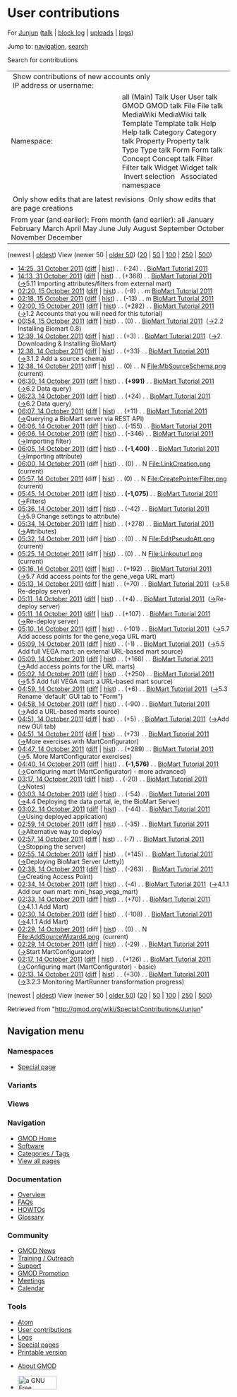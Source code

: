 <div id="mw-page-base" class="noprint">

</div>

<div id="mw-head-base" class="noprint">

</div>

<div id="content" class="mw-body" role="main">

<span id="top"></span>

<div id="mw-js-message" style="display:none;">

</div>



# <span dir="auto">User contributions</span>

<div id="bodyContent">

<div id="contentSub">

For [Junjun](/wiki/User:Junjun "User:Junjun") (<a
href="/mediawiki/index.php?title=User_talk:Junjun&amp;action=edit&amp;redlink=1"
class="new" title="User talk:Junjun (page does not exist)">talk</a> \|
[block
log](/mediawiki/index.php?title=Special:Log/block&page=User%3AJunjun "Special:Log/block")
\| [uploads](/wiki/Special:ListFiles/Junjun "Special:ListFiles/Junjun")
\| [logs](/wiki/Special:Log/Junjun "Special:Log/Junjun"))

</div>

<div id="jump-to-nav" class="mw-jump">

Jump to: [navigation](#mw-navigation), [search](#p-search)

</div>

<div id="mw-content-text">

Search for contributions

<table class="mw-contributions-table">
<colgroup>
<col style="width: 50%" />
<col style="width: 50%" />
</colgroup>
<tbody>
<tr class="odd">
<td colspan="2"> Show contributions of new accounts only<br />
 IP address or username:</td>
</tr>
<tr class="even">
<td class="mw-label">Namespace:</td>
<td>all (Main) Talk User User talk GMOD GMOD talk File File talk
MediaWiki MediaWiki talk Template Template talk Help Help talk Category
Category talk Property Property talk Type Type talk Form Form talk
Concept Concept talk Filter Filter talk Widget Widget talk  
 Invert selection 
 Associated namespace </td>
</tr>
<tr class="odd">
<td colspan="2"></td>
</tr>
<tr class="even">
<td colspan="2"> Only show edits that are latest revisions
 Only show edits that are page creations</td>
</tr>
<tr class="odd">
<td colspan="2">From year (and earlier): From month (and earlier): all
January February March April May June July August September October
November December</td>
</tr>
</tbody>
</table>

(newest \| <a
href="/mediawiki/index.php?title=Special:Contributions/Junjun&amp;dir=prev&amp;target=Junjun"
class="mw-lastlink" rel="last"
title="Special:Contributions/Junjun">oldest</a>) View (newer 50 \| <a
href="/mediawiki/index.php?title=Special:Contributions/Junjun&amp;offset=20111014021333&amp;target=Junjun"
class="mw-nextlink" rel="next"
title="Special:Contributions/Junjun">older 50</a>) (<a
href="/mediawiki/index.php?title=Special:Contributions/Junjun&amp;offset=&amp;limit=20&amp;target=Junjun"
class="mw-numlink" title="Special:Contributions/Junjun">20</a> \| <a
href="/mediawiki/index.php?title=Special:Contributions/Junjun&amp;offset=&amp;limit=50&amp;target=Junjun"
class="mw-numlink" title="Special:Contributions/Junjun">50</a> \| <a
href="/mediawiki/index.php?title=Special:Contributions/Junjun&amp;offset=&amp;limit=100&amp;target=Junjun"
class="mw-numlink" title="Special:Contributions/Junjun">100</a> \| <a
href="/mediawiki/index.php?title=Special:Contributions/Junjun&amp;offset=&amp;limit=250&amp;target=Junjun"
class="mw-numlink" title="Special:Contributions/Junjun">250</a> \| <a
href="/mediawiki/index.php?title=Special:Contributions/Junjun&amp;offset=&amp;limit=500&amp;target=Junjun"
class="mw-numlink" title="Special:Contributions/Junjun">500</a>)

- <a
  href="/mediawiki/index.php?title=BioMart_Tutorial_2011&amp;oldid=19359"
  class="mw-changeslist-date" title="BioMart Tutorial 2011">14:25, 31
  October 2011</a>
  ([diff](/mediawiki/index.php?title=BioMart_Tutorial_2011&diff=prev&oldid=19359 "BioMart Tutorial 2011")
  \|
  [hist](/mediawiki/index.php?title=BioMart_Tutorial_2011&action=history "BioMart Tutorial 2011"))
  <span class="mw-changeslist-separator">. .</span>
  <span class="mw-plusminus-neg" dir="ltr"
  title="18,840 bytes after change">(-24)</span>‎
  <span class="mw-changeslist-separator">. .</span> <a
  href="/mediawiki/index.php?title=BioMart_Tutorial_2011&amp;redirect=no"
  class="mw-redirect mw-contributions-title"
  title="BioMart Tutorial 2011">BioMart Tutorial 2011</a> ‎
- <a
  href="/mediawiki/index.php?title=BioMart_Tutorial_2011&amp;oldid=19358"
  class="mw-changeslist-date" title="BioMart Tutorial 2011">14:13, 31
  October 2011</a>
  ([diff](/mediawiki/index.php?title=BioMart_Tutorial_2011&diff=prev&oldid=19358 "BioMart Tutorial 2011")
  \|
  [hist](/mediawiki/index.php?title=BioMart_Tutorial_2011&action=history "BioMart Tutorial 2011"))
  <span class="mw-changeslist-separator">. .</span>
  <span class="mw-plusminus-pos" dir="ltr"
  title="18,864 bytes after change">(+368)</span>‎
  <span class="mw-changeslist-separator">. .</span> <a
  href="/mediawiki/index.php?title=BioMart_Tutorial_2011&amp;redirect=no"
  class="mw-redirect mw-contributions-title"
  title="BioMart Tutorial 2011">BioMart Tutorial 2011</a> ‎
  <span class="comment">([→](/wiki/BioMart_Tutorial_2011#5.11_Importing_attributes.2Ffilters_from_external_mart "BioMart Tutorial 2011")‎<span dir="auto"><span class="autocomment">5.11
  Importing attributes/filters from external mart</span></span>)</span>
- <a
  href="/mediawiki/index.php?title=BioMart_Tutorial_2011&amp;oldid=19306"
  class="mw-changeslist-date" title="BioMart Tutorial 2011">02:20, 15
  October 2011</a>
  ([diff](/mediawiki/index.php?title=BioMart_Tutorial_2011&diff=prev&oldid=19306 "BioMart Tutorial 2011")
  \|
  [hist](/mediawiki/index.php?title=BioMart_Tutorial_2011&action=history "BioMart Tutorial 2011"))
  <span class="mw-changeslist-separator">. .</span>
  <span class="mw-plusminus-neg" dir="ltr"
  title="18,496 bytes after change">(-8)</span>‎
  <span class="mw-changeslist-separator">. .</span> m <a
  href="/mediawiki/index.php?title=BioMart_Tutorial_2011&amp;redirect=no"
  class="mw-redirect mw-contributions-title"
  title="BioMart Tutorial 2011">BioMart Tutorial 2011</a> ‎
- <a
  href="/mediawiki/index.php?title=BioMart_Tutorial_2011&amp;oldid=19305"
  class="mw-changeslist-date" title="BioMart Tutorial 2011">02:18, 15
  October 2011</a>
  ([diff](/mediawiki/index.php?title=BioMart_Tutorial_2011&diff=prev&oldid=19305 "BioMart Tutorial 2011")
  \|
  [hist](/mediawiki/index.php?title=BioMart_Tutorial_2011&action=history "BioMart Tutorial 2011"))
  <span class="mw-changeslist-separator">. .</span>
  <span class="mw-plusminus-neg" dir="ltr"
  title="18,504 bytes after change">(-13)</span>‎
  <span class="mw-changeslist-separator">. .</span> m <a
  href="/mediawiki/index.php?title=BioMart_Tutorial_2011&amp;redirect=no"
  class="mw-redirect mw-contributions-title"
  title="BioMart Tutorial 2011">BioMart Tutorial 2011</a> ‎
- <a
  href="/mediawiki/index.php?title=BioMart_Tutorial_2011&amp;oldid=19304"
  class="mw-changeslist-date" title="BioMart Tutorial 2011">02:00, 15
  October 2011</a>
  ([diff](/mediawiki/index.php?title=BioMart_Tutorial_2011&diff=prev&oldid=19304 "BioMart Tutorial 2011")
  \|
  [hist](/mediawiki/index.php?title=BioMart_Tutorial_2011&action=history "BioMart Tutorial 2011"))
  <span class="mw-changeslist-separator">. .</span>
  <span class="mw-plusminus-pos" dir="ltr"
  title="18,517 bytes after change">(+282)</span>‎
  <span class="mw-changeslist-separator">. .</span> <a
  href="/mediawiki/index.php?title=BioMart_Tutorial_2011&amp;redirect=no"
  class="mw-redirect mw-contributions-title"
  title="BioMart Tutorial 2011">BioMart Tutorial 2011</a> ‎
  <span class="comment">([→](/wiki/BioMart_Tutorial_2011#1.2_Accounts_that_you_will_need_for_this_tutorial "BioMart Tutorial 2011")‎<span dir="auto"><span class="autocomment">1.2
  Accounts that you will need for this tutorial</span></span>)</span>
- <a
  href="/mediawiki/index.php?title=BioMart_Tutorial_2011&amp;oldid=19303"
  class="mw-changeslist-date" title="BioMart Tutorial 2011">00:54, 15
  October 2011</a>
  ([diff](/mediawiki/index.php?title=BioMart_Tutorial_2011&diff=prev&oldid=19303 "BioMart Tutorial 2011")
  \|
  [hist](/mediawiki/index.php?title=BioMart_Tutorial_2011&action=history "BioMart Tutorial 2011"))
  <span class="mw-changeslist-separator">. .</span>
  <span class="mw-plusminus-null" dir="ltr"
  title="18,235 bytes after change">(0)</span>‎
  <span class="mw-changeslist-separator">. .</span> <a
  href="/mediawiki/index.php?title=BioMart_Tutorial_2011&amp;redirect=no"
  class="mw-redirect mw-contributions-title"
  title="BioMart Tutorial 2011">BioMart Tutorial 2011</a> ‎
  <span class="comment">([→](/wiki/BioMart_Tutorial_2011#2.2_Installing_Biomart_0.8 "BioMart Tutorial 2011")‎<span dir="auto"><span class="autocomment">2.2
  Installing Biomart 0.8</span></span>)</span>
- <a
  href="/mediawiki/index.php?title=BioMart_Tutorial_2011&amp;oldid=19302"
  class="mw-changeslist-date" title="BioMart Tutorial 2011">12:39, 14
  October 2011</a>
  ([diff](/mediawiki/index.php?title=BioMart_Tutorial_2011&diff=prev&oldid=19302 "BioMart Tutorial 2011")
  \|
  [hist](/mediawiki/index.php?title=BioMart_Tutorial_2011&action=history "BioMart Tutorial 2011"))
  <span class="mw-changeslist-separator">. .</span>
  <span class="mw-plusminus-pos" dir="ltr"
  title="18,235 bytes after change">(+3)</span>‎
  <span class="mw-changeslist-separator">. .</span> <a
  href="/mediawiki/index.php?title=BioMart_Tutorial_2011&amp;redirect=no"
  class="mw-redirect mw-contributions-title"
  title="BioMart Tutorial 2011">BioMart Tutorial 2011</a> ‎
  <span class="comment">([→](/wiki/BioMart_Tutorial_2011#2._Downloading_.26_Installing_BioMart "BioMart Tutorial 2011")‎<span dir="auto"><span class="autocomment">2.
  Downloading & Installing BioMart</span></span>)</span>
- <a
  href="/mediawiki/index.php?title=BioMart_Tutorial_2011&amp;oldid=19301"
  class="mw-changeslist-date" title="BioMart Tutorial 2011">12:38, 14
  October 2011</a>
  ([diff](/mediawiki/index.php?title=BioMart_Tutorial_2011&diff=prev&oldid=19301 "BioMart Tutorial 2011")
  \|
  [hist](/mediawiki/index.php?title=BioMart_Tutorial_2011&action=history "BioMart Tutorial 2011"))
  <span class="mw-changeslist-separator">. .</span>
  <span class="mw-plusminus-pos" dir="ltr"
  title="18,232 bytes after change">(+33)</span>‎
  <span class="mw-changeslist-separator">. .</span> <a
  href="/mediawiki/index.php?title=BioMart_Tutorial_2011&amp;redirect=no"
  class="mw-redirect mw-contributions-title"
  title="BioMart Tutorial 2011">BioMart Tutorial 2011</a> ‎
  <span class="comment">([→](/wiki/BioMart_Tutorial_2011#3.1.2_Add_a_source_schema "BioMart Tutorial 2011")‎<span dir="auto"><span class="autocomment">3.1.2
  Add a source schema</span></span>)</span>
- <a
  href="/mediawiki/index.php?title=File:MbSourceSchema.png&amp;oldid=19300"
  class="mw-changeslist-date" title="File:MbSourceSchema.png">12:38, 14
  October 2011</a> (diff \|
  [hist](/mediawiki/index.php?title=File:MbSourceSchema.png&action=history "File:MbSourceSchema.png"))
  <span class="mw-changeslist-separator">. .</span>
  <span class="mw-plusminus-null" dir="ltr"
  title="0 bytes after change">(0)</span>‎
  <span class="mw-changeslist-separator">. .</span> N
  <a href="/wiki/File:MbSourceSchema.png" class="mw-contributions-title"
  title="File:MbSourceSchema.png">File:MbSourceSchema.png</a> ‎
  <span class="mw-uctop">(current)</span>
- <a
  href="/mediawiki/index.php?title=BioMart_Tutorial_2011&amp;oldid=19295"
  class="mw-changeslist-date" title="BioMart Tutorial 2011">06:30, 14
  October 2011</a>
  ([diff](/mediawiki/index.php?title=BioMart_Tutorial_2011&diff=prev&oldid=19295 "BioMart Tutorial 2011")
  \|
  [hist](/mediawiki/index.php?title=BioMart_Tutorial_2011&action=history "BioMart Tutorial 2011"))
  <span class="mw-changeslist-separator">. .</span> **(+991)**‎
  <span class="mw-changeslist-separator">. .</span> <a
  href="/mediawiki/index.php?title=BioMart_Tutorial_2011&amp;redirect=no"
  class="mw-redirect mw-contributions-title"
  title="BioMart Tutorial 2011">BioMart Tutorial 2011</a> ‎
  <span class="comment">([→](/wiki/BioMart_Tutorial_2011#6.2_Data_query "BioMart Tutorial 2011")‎<span dir="auto"><span class="autocomment">6.2
  Data query</span></span>)</span>
- <a
  href="/mediawiki/index.php?title=BioMart_Tutorial_2011&amp;oldid=19294"
  class="mw-changeslist-date" title="BioMart Tutorial 2011">06:23, 14
  October 2011</a>
  ([diff](/mediawiki/index.php?title=BioMart_Tutorial_2011&diff=prev&oldid=19294 "BioMart Tutorial 2011")
  \|
  [hist](/mediawiki/index.php?title=BioMart_Tutorial_2011&action=history "BioMart Tutorial 2011"))
  <span class="mw-changeslist-separator">. .</span>
  <span class="mw-plusminus-pos" dir="ltr"
  title="17,208 bytes after change">(+24)</span>‎
  <span class="mw-changeslist-separator">. .</span> <a
  href="/mediawiki/index.php?title=BioMart_Tutorial_2011&amp;redirect=no"
  class="mw-redirect mw-contributions-title"
  title="BioMart Tutorial 2011">BioMart Tutorial 2011</a> ‎
  <span class="comment">([→](/wiki/BioMart_Tutorial_2011#6.2_Data_query "BioMart Tutorial 2011")‎<span dir="auto"><span class="autocomment">6.2
  Data query</span></span>)</span>
- <a
  href="/mediawiki/index.php?title=BioMart_Tutorial_2011&amp;oldid=19293"
  class="mw-changeslist-date" title="BioMart Tutorial 2011">06:07, 14
  October 2011</a>
  ([diff](/mediawiki/index.php?title=BioMart_Tutorial_2011&diff=prev&oldid=19293 "BioMart Tutorial 2011")
  \|
  [hist](/mediawiki/index.php?title=BioMart_Tutorial_2011&action=history "BioMart Tutorial 2011"))
  <span class="mw-changeslist-separator">. .</span>
  <span class="mw-plusminus-pos" dir="ltr"
  title="17,184 bytes after change">(+11)</span>‎
  <span class="mw-changeslist-separator">. .</span> <a
  href="/mediawiki/index.php?title=BioMart_Tutorial_2011&amp;redirect=no"
  class="mw-redirect mw-contributions-title"
  title="BioMart Tutorial 2011">BioMart Tutorial 2011</a> ‎
  <span class="comment">([→](/wiki/BioMart_Tutorial_2011#Querying_a_BioMart_server_via_REST_API "BioMart Tutorial 2011")‎<span dir="auto"><span class="autocomment">Querying
  a BioMart server via REST API</span></span>)</span>
- <a
  href="/mediawiki/index.php?title=BioMart_Tutorial_2011&amp;oldid=19292"
  class="mw-changeslist-date" title="BioMart Tutorial 2011">06:06, 14
  October 2011</a>
  ([diff](/mediawiki/index.php?title=BioMart_Tutorial_2011&diff=prev&oldid=19292 "BioMart Tutorial 2011")
  \|
  [hist](/mediawiki/index.php?title=BioMart_Tutorial_2011&action=history "BioMart Tutorial 2011"))
  <span class="mw-changeslist-separator">. .</span>
  <span class="mw-plusminus-neg" dir="ltr"
  title="17,173 bytes after change">(-155)</span>‎
  <span class="mw-changeslist-separator">. .</span> <a
  href="/mediawiki/index.php?title=BioMart_Tutorial_2011&amp;redirect=no"
  class="mw-redirect mw-contributions-title"
  title="BioMart Tutorial 2011">BioMart Tutorial 2011</a> ‎
- <a
  href="/mediawiki/index.php?title=BioMart_Tutorial_2011&amp;oldid=19291"
  class="mw-changeslist-date" title="BioMart Tutorial 2011">06:06, 14
  October 2011</a>
  ([diff](/mediawiki/index.php?title=BioMart_Tutorial_2011&diff=prev&oldid=19291 "BioMart Tutorial 2011")
  \|
  [hist](/mediawiki/index.php?title=BioMart_Tutorial_2011&action=history "BioMart Tutorial 2011"))
  <span class="mw-changeslist-separator">. .</span>
  <span class="mw-plusminus-neg" dir="ltr"
  title="17,328 bytes after change">(-346)</span>‎
  <span class="mw-changeslist-separator">. .</span> <a
  href="/mediawiki/index.php?title=BioMart_Tutorial_2011&amp;redirect=no"
  class="mw-redirect mw-contributions-title"
  title="BioMart Tutorial 2011">BioMart Tutorial 2011</a> ‎
  <span class="comment">([→](/wiki/BioMart_Tutorial_2011#Importing_filter "BioMart Tutorial 2011")‎<span dir="auto"><span class="autocomment">Importing
  filter</span></span>)</span>
- <a
  href="/mediawiki/index.php?title=BioMart_Tutorial_2011&amp;oldid=19290"
  class="mw-changeslist-date" title="BioMart Tutorial 2011">06:05, 14
  October 2011</a>
  ([diff](/mediawiki/index.php?title=BioMart_Tutorial_2011&diff=prev&oldid=19290 "BioMart Tutorial 2011")
  \|
  [hist](/mediawiki/index.php?title=BioMart_Tutorial_2011&action=history "BioMart Tutorial 2011"))
  <span class="mw-changeslist-separator">. .</span> **(-1,400)**‎
  <span class="mw-changeslist-separator">. .</span> <a
  href="/mediawiki/index.php?title=BioMart_Tutorial_2011&amp;redirect=no"
  class="mw-redirect mw-contributions-title"
  title="BioMart Tutorial 2011">BioMart Tutorial 2011</a> ‎
  <span class="comment">([→](/wiki/BioMart_Tutorial_2011#Importing_attribute "BioMart Tutorial 2011")‎<span dir="auto"><span class="autocomment">Importing
  attribute</span></span>)</span>
- <a
  href="/mediawiki/index.php?title=File:LinkCreation.png&amp;oldid=19289"
  class="mw-changeslist-date" title="File:LinkCreation.png">06:00, 14
  October 2011</a> (diff \|
  [hist](/mediawiki/index.php?title=File:LinkCreation.png&action=history "File:LinkCreation.png"))
  <span class="mw-changeslist-separator">. .</span>
  <span class="mw-plusminus-null" dir="ltr"
  title="0 bytes after change">(0)</span>‎
  <span class="mw-changeslist-separator">. .</span> N
  <a href="/wiki/File:LinkCreation.png" class="mw-contributions-title"
  title="File:LinkCreation.png">File:LinkCreation.png</a> ‎
  <span class="mw-uctop">(current)</span>
- <a
  href="/mediawiki/index.php?title=File:CreatePointerFilter.png&amp;oldid=19288"
  class="mw-changeslist-date" title="File:CreatePointerFilter.png">05:57,
  14 October 2011</a> (diff \|
  [hist](/mediawiki/index.php?title=File:CreatePointerFilter.png&action=history "File:CreatePointerFilter.png"))
  <span class="mw-changeslist-separator">. .</span>
  <span class="mw-plusminus-null" dir="ltr"
  title="0 bytes after change">(0)</span>‎
  <span class="mw-changeslist-separator">. .</span> N
  <a href="/wiki/File:CreatePointerFilter.png"
  class="mw-contributions-title"
  title="File:CreatePointerFilter.png">File:CreatePointerFilter.png</a> ‎
  <span class="mw-uctop">(current)</span>
- <a
  href="/mediawiki/index.php?title=BioMart_Tutorial_2011&amp;oldid=19287"
  class="mw-changeslist-date" title="BioMart Tutorial 2011">05:45, 14
  October 2011</a>
  ([diff](/mediawiki/index.php?title=BioMart_Tutorial_2011&diff=prev&oldid=19287 "BioMart Tutorial 2011")
  \|
  [hist](/mediawiki/index.php?title=BioMart_Tutorial_2011&action=history "BioMart Tutorial 2011"))
  <span class="mw-changeslist-separator">. .</span> **(-1,075)**‎
  <span class="mw-changeslist-separator">. .</span> <a
  href="/mediawiki/index.php?title=BioMart_Tutorial_2011&amp;redirect=no"
  class="mw-redirect mw-contributions-title"
  title="BioMart Tutorial 2011">BioMart Tutorial 2011</a> ‎
  <span class="comment">([→](/wiki/BioMart_Tutorial_2011#Filters "BioMart Tutorial 2011")‎<span dir="auto"><span class="autocomment">Filters</span></span>)</span>
- <a
  href="/mediawiki/index.php?title=BioMart_Tutorial_2011&amp;oldid=19286"
  class="mw-changeslist-date" title="BioMart Tutorial 2011">05:36, 14
  October 2011</a>
  ([diff](/mediawiki/index.php?title=BioMart_Tutorial_2011&diff=prev&oldid=19286 "BioMart Tutorial 2011")
  \|
  [hist](/mediawiki/index.php?title=BioMart_Tutorial_2011&action=history "BioMart Tutorial 2011"))
  <span class="mw-changeslist-separator">. .</span>
  <span class="mw-plusminus-neg" dir="ltr"
  title="20,149 bytes after change">(-42)</span>‎
  <span class="mw-changeslist-separator">. .</span> <a
  href="/mediawiki/index.php?title=BioMart_Tutorial_2011&amp;redirect=no"
  class="mw-redirect mw-contributions-title"
  title="BioMart Tutorial 2011">BioMart Tutorial 2011</a> ‎
  <span class="comment">([→](/wiki/BioMart_Tutorial_2011#5.9_Change_settings_to_attribute "BioMart Tutorial 2011")‎<span dir="auto"><span class="autocomment">5.9
  Change settings to attribute</span></span>)</span>
- <a
  href="/mediawiki/index.php?title=BioMart_Tutorial_2011&amp;oldid=19285"
  class="mw-changeslist-date" title="BioMart Tutorial 2011">05:34, 14
  October 2011</a>
  ([diff](/mediawiki/index.php?title=BioMart_Tutorial_2011&diff=prev&oldid=19285 "BioMart Tutorial 2011")
  \|
  [hist](/mediawiki/index.php?title=BioMart_Tutorial_2011&action=history "BioMart Tutorial 2011"))
  <span class="mw-changeslist-separator">. .</span>
  <span class="mw-plusminus-pos" dir="ltr"
  title="20,191 bytes after change">(+278)</span>‎
  <span class="mw-changeslist-separator">. .</span> <a
  href="/mediawiki/index.php?title=BioMart_Tutorial_2011&amp;redirect=no"
  class="mw-redirect mw-contributions-title"
  title="BioMart Tutorial 2011">BioMart Tutorial 2011</a> ‎
  <span class="comment">([→](/wiki/BioMart_Tutorial_2011#Attributes "BioMart Tutorial 2011")‎<span dir="auto"><span class="autocomment">Attributes</span></span>)</span>
- <a
  href="/mediawiki/index.php?title=File:EditPseudoAtt.png&amp;oldid=19284"
  class="mw-changeslist-date" title="File:EditPseudoAtt.png">05:32, 14
  October 2011</a> (diff \|
  [hist](/mediawiki/index.php?title=File:EditPseudoAtt.png&action=history "File:EditPseudoAtt.png"))
  <span class="mw-changeslist-separator">. .</span>
  <span class="mw-plusminus-null" dir="ltr"
  title="0 bytes after change">(0)</span>‎
  <span class="mw-changeslist-separator">. .</span> N
  <a href="/wiki/File:EditPseudoAtt.png" class="mw-contributions-title"
  title="File:EditPseudoAtt.png">File:EditPseudoAtt.png</a> ‎
  <span class="mw-uctop">(current)</span>
- <a href="/mediawiki/index.php?title=File:Linkouturl.png&amp;oldid=19283"
  class="mw-changeslist-date" title="File:Linkouturl.png">05:25, 14
  October 2011</a> (diff \|
  [hist](/mediawiki/index.php?title=File:Linkouturl.png&action=history "File:Linkouturl.png"))
  <span class="mw-changeslist-separator">. .</span>
  <span class="mw-plusminus-null" dir="ltr"
  title="0 bytes after change">(0)</span>‎
  <span class="mw-changeslist-separator">. .</span> N
  <a href="/wiki/File:Linkouturl.png" class="mw-contributions-title"
  title="File:Linkouturl.png">File:Linkouturl.png</a> ‎
  <span class="mw-uctop">(current)</span>
- <a
  href="/mediawiki/index.php?title=BioMart_Tutorial_2011&amp;oldid=19282"
  class="mw-changeslist-date" title="BioMart Tutorial 2011">05:16, 14
  October 2011</a>
  ([diff](/mediawiki/index.php?title=BioMart_Tutorial_2011&diff=prev&oldid=19282 "BioMart Tutorial 2011")
  \|
  [hist](/mediawiki/index.php?title=BioMart_Tutorial_2011&action=history "BioMart Tutorial 2011"))
  <span class="mw-changeslist-separator">. .</span>
  <span class="mw-plusminus-pos" dir="ltr"
  title="19,913 bytes after change">(+192)</span>‎
  <span class="mw-changeslist-separator">. .</span> <a
  href="/mediawiki/index.php?title=BioMart_Tutorial_2011&amp;redirect=no"
  class="mw-redirect mw-contributions-title"
  title="BioMart Tutorial 2011">BioMart Tutorial 2011</a> ‎
  <span class="comment">([→](/wiki/BioMart_Tutorial_2011#5.7_Add_access_points_for_the_gene_vega_URL_mart "BioMart Tutorial 2011")‎<span dir="auto"><span class="autocomment">5.7
  Add access points for the gene_vega URL mart</span></span>)</span>
- <a
  href="/mediawiki/index.php?title=BioMart_Tutorial_2011&amp;oldid=19281"
  class="mw-changeslist-date" title="BioMart Tutorial 2011">05:13, 14
  October 2011</a>
  ([diff](/mediawiki/index.php?title=BioMart_Tutorial_2011&diff=prev&oldid=19281 "BioMart Tutorial 2011")
  \|
  [hist](/mediawiki/index.php?title=BioMart_Tutorial_2011&action=history "BioMart Tutorial 2011"))
  <span class="mw-changeslist-separator">. .</span>
  <span class="mw-plusminus-pos" dir="ltr"
  title="19,721 bytes after change">(+70)</span>‎
  <span class="mw-changeslist-separator">. .</span> <a
  href="/mediawiki/index.php?title=BioMart_Tutorial_2011&amp;redirect=no"
  class="mw-redirect mw-contributions-title"
  title="BioMart Tutorial 2011">BioMart Tutorial 2011</a> ‎
  <span class="comment">([→](/wiki/BioMart_Tutorial_2011#5.8_Re-deploy_server "BioMart Tutorial 2011")‎<span dir="auto"><span class="autocomment">5.8
  Re-deploy server</span></span>)</span>
- <a
  href="/mediawiki/index.php?title=BioMart_Tutorial_2011&amp;oldid=19280"
  class="mw-changeslist-date" title="BioMart Tutorial 2011">05:11, 14
  October 2011</a>
  ([diff](/mediawiki/index.php?title=BioMart_Tutorial_2011&diff=prev&oldid=19280 "BioMart Tutorial 2011")
  \|
  [hist](/mediawiki/index.php?title=BioMart_Tutorial_2011&action=history "BioMart Tutorial 2011"))
  <span class="mw-changeslist-separator">. .</span>
  <span class="mw-plusminus-pos" dir="ltr"
  title="19,651 bytes after change">(+4)</span>‎
  <span class="mw-changeslist-separator">. .</span> <a
  href="/mediawiki/index.php?title=BioMart_Tutorial_2011&amp;redirect=no"
  class="mw-redirect mw-contributions-title"
  title="BioMart Tutorial 2011">BioMart Tutorial 2011</a> ‎
  <span class="comment">([→](/wiki/BioMart_Tutorial_2011#Re-deploy_server "BioMart Tutorial 2011")‎<span dir="auto"><span class="autocomment">Re-deploy
  server</span></span>)</span>
- <a
  href="/mediawiki/index.php?title=BioMart_Tutorial_2011&amp;oldid=19279"
  class="mw-changeslist-date" title="BioMart Tutorial 2011">05:11, 14
  October 2011</a>
  ([diff](/mediawiki/index.php?title=BioMart_Tutorial_2011&diff=prev&oldid=19279 "BioMart Tutorial 2011")
  \|
  [hist](/mediawiki/index.php?title=BioMart_Tutorial_2011&action=history "BioMart Tutorial 2011"))
  <span class="mw-changeslist-separator">. .</span>
  <span class="mw-plusminus-pos" dir="ltr"
  title="19,647 bytes after change">(+107)</span>‎
  <span class="mw-changeslist-separator">. .</span> <a
  href="/mediawiki/index.php?title=BioMart_Tutorial_2011&amp;redirect=no"
  class="mw-redirect mw-contributions-title"
  title="BioMart Tutorial 2011">BioMart Tutorial 2011</a> ‎
  <span class="comment">([→](/wiki/BioMart_Tutorial_2011#Re-deploy_server "BioMart Tutorial 2011")‎<span dir="auto"><span class="autocomment">Re-deploy
  server</span></span>)</span>
- <a
  href="/mediawiki/index.php?title=BioMart_Tutorial_2011&amp;oldid=19278"
  class="mw-changeslist-date" title="BioMart Tutorial 2011">05:10, 14
  October 2011</a>
  ([diff](/mediawiki/index.php?title=BioMart_Tutorial_2011&diff=prev&oldid=19278 "BioMart Tutorial 2011")
  \|
  [hist](/mediawiki/index.php?title=BioMart_Tutorial_2011&action=history "BioMart Tutorial 2011"))
  <span class="mw-changeslist-separator">. .</span>
  <span class="mw-plusminus-neg" dir="ltr"
  title="19,540 bytes after change">(-101)</span>‎
  <span class="mw-changeslist-separator">. .</span> <a
  href="/mediawiki/index.php?title=BioMart_Tutorial_2011&amp;redirect=no"
  class="mw-redirect mw-contributions-title"
  title="BioMart Tutorial 2011">BioMart Tutorial 2011</a> ‎
  <span class="comment">([→](/wiki/BioMart_Tutorial_2011#5.7_Add_access_points_for_the_gene_vega_URL_mart "BioMart Tutorial 2011")‎<span dir="auto"><span class="autocomment">5.7
  Add access points for the gene_vega URL mart</span></span>)</span>
- <a
  href="/mediawiki/index.php?title=BioMart_Tutorial_2011&amp;oldid=19277"
  class="mw-changeslist-date" title="BioMart Tutorial 2011">05:09, 14
  October 2011</a>
  ([diff](/mediawiki/index.php?title=BioMart_Tutorial_2011&diff=prev&oldid=19277 "BioMart Tutorial 2011")
  \|
  [hist](/mediawiki/index.php?title=BioMart_Tutorial_2011&action=history "BioMart Tutorial 2011"))
  <span class="mw-changeslist-separator">. .</span>
  <span class="mw-plusminus-neg" dir="ltr"
  title="19,641 bytes after change">(-1)</span>‎
  <span class="mw-changeslist-separator">. .</span> <a
  href="/mediawiki/index.php?title=BioMart_Tutorial_2011&amp;redirect=no"
  class="mw-redirect mw-contributions-title"
  title="BioMart Tutorial 2011">BioMart Tutorial 2011</a> ‎
  <span class="comment">([→](/wiki/BioMart_Tutorial_2011#5.5_Add_full_VEGA_mart:_an_external_URL-based_mart_source "BioMart Tutorial 2011")‎<span dir="auto"><span class="autocomment">5.5
  Add full VEGA mart: an external URL-based mart
  source</span></span>)</span>
- <a
  href="/mediawiki/index.php?title=BioMart_Tutorial_2011&amp;oldid=19276"
  class="mw-changeslist-date" title="BioMart Tutorial 2011">05:09, 14
  October 2011</a>
  ([diff](/mediawiki/index.php?title=BioMart_Tutorial_2011&diff=prev&oldid=19276 "BioMart Tutorial 2011")
  \|
  [hist](/mediawiki/index.php?title=BioMart_Tutorial_2011&action=history "BioMart Tutorial 2011"))
  <span class="mw-changeslist-separator">. .</span>
  <span class="mw-plusminus-pos" dir="ltr"
  title="19,642 bytes after change">(+166)</span>‎
  <span class="mw-changeslist-separator">. .</span> <a
  href="/mediawiki/index.php?title=BioMart_Tutorial_2011&amp;redirect=no"
  class="mw-redirect mw-contributions-title"
  title="BioMart Tutorial 2011">BioMart Tutorial 2011</a> ‎
  <span class="comment">([→](/wiki/BioMart_Tutorial_2011#Add_access_points_for_the_URL_marts "BioMart Tutorial 2011")‎<span dir="auto"><span class="autocomment">Add
  access points for the URL marts</span></span>)</span>
- <a
  href="/mediawiki/index.php?title=BioMart_Tutorial_2011&amp;oldid=19275"
  class="mw-changeslist-date" title="BioMart Tutorial 2011">05:02, 14
  October 2011</a>
  ([diff](/mediawiki/index.php?title=BioMart_Tutorial_2011&diff=prev&oldid=19275 "BioMart Tutorial 2011")
  \|
  [hist](/mediawiki/index.php?title=BioMart_Tutorial_2011&action=history "BioMart Tutorial 2011"))
  <span class="mw-changeslist-separator">. .</span>
  <span class="mw-plusminus-pos" dir="ltr"
  title="19,476 bytes after change">(+250)</span>‎
  <span class="mw-changeslist-separator">. .</span> <a
  href="/mediawiki/index.php?title=BioMart_Tutorial_2011&amp;redirect=no"
  class="mw-redirect mw-contributions-title"
  title="BioMart Tutorial 2011">BioMart Tutorial 2011</a> ‎
  <span class="comment">([→](/wiki/BioMart_Tutorial_2011#5.5_Add_full_VEGA_mart:_a_URL-based_mart_source "BioMart Tutorial 2011")‎<span dir="auto"><span class="autocomment">5.5
  Add full VEGA mart: a URL-based mart source</span></span>)</span>
- <a
  href="/mediawiki/index.php?title=BioMart_Tutorial_2011&amp;oldid=19274"
  class="mw-changeslist-date" title="BioMart Tutorial 2011">04:59, 14
  October 2011</a>
  ([diff](/mediawiki/index.php?title=BioMart_Tutorial_2011&diff=prev&oldid=19274 "BioMart Tutorial 2011")
  \|
  [hist](/mediawiki/index.php?title=BioMart_Tutorial_2011&action=history "BioMart Tutorial 2011"))
  <span class="mw-changeslist-separator">. .</span>
  <span class="mw-plusminus-pos" dir="ltr"
  title="19,226 bytes after change">(+6)</span>‎
  <span class="mw-changeslist-separator">. .</span> <a
  href="/mediawiki/index.php?title=BioMart_Tutorial_2011&amp;redirect=no"
  class="mw-redirect mw-contributions-title"
  title="BioMart Tutorial 2011">BioMart Tutorial 2011</a> ‎
  <span class="comment">([→](/wiki/BioMart_Tutorial_2011#5.3_Rename_.27default.27_GUI_tab_to_.22Form.22 "BioMart Tutorial 2011")‎<span dir="auto"><span class="autocomment">5.3
  Rename 'default' GUI tab to "Form"</span></span>)</span>
- <a
  href="/mediawiki/index.php?title=BioMart_Tutorial_2011&amp;oldid=19273"
  class="mw-changeslist-date" title="BioMart Tutorial 2011">04:58, 14
  October 2011</a>
  ([diff](/mediawiki/index.php?title=BioMart_Tutorial_2011&diff=prev&oldid=19273 "BioMart Tutorial 2011")
  \|
  [hist](/mediawiki/index.php?title=BioMart_Tutorial_2011&action=history "BioMart Tutorial 2011"))
  <span class="mw-changeslist-separator">. .</span>
  <span class="mw-plusminus-neg" dir="ltr"
  title="19,220 bytes after change">(-90)</span>‎
  <span class="mw-changeslist-separator">. .</span> <a
  href="/mediawiki/index.php?title=BioMart_Tutorial_2011&amp;redirect=no"
  class="mw-redirect mw-contributions-title"
  title="BioMart Tutorial 2011">BioMart Tutorial 2011</a> ‎
  <span class="comment">([→](/wiki/BioMart_Tutorial_2011#Add_a_URL-based_marts_source "BioMart Tutorial 2011")‎<span dir="auto"><span class="autocomment">Add
  a URL-based marts source</span></span>)</span>
- <a
  href="/mediawiki/index.php?title=BioMart_Tutorial_2011&amp;oldid=19272"
  class="mw-changeslist-date" title="BioMart Tutorial 2011">04:51, 14
  October 2011</a>
  ([diff](/mediawiki/index.php?title=BioMart_Tutorial_2011&diff=prev&oldid=19272 "BioMart Tutorial 2011")
  \|
  [hist](/mediawiki/index.php?title=BioMart_Tutorial_2011&action=history "BioMart Tutorial 2011"))
  <span class="mw-changeslist-separator">. .</span>
  <span class="mw-plusminus-pos" dir="ltr"
  title="19,310 bytes after change">(+5)</span>‎
  <span class="mw-changeslist-separator">. .</span> <a
  href="/mediawiki/index.php?title=BioMart_Tutorial_2011&amp;redirect=no"
  class="mw-redirect mw-contributions-title"
  title="BioMart Tutorial 2011">BioMart Tutorial 2011</a> ‎
  <span class="comment">([→](/wiki/BioMart_Tutorial_2011#Add_new_GUI_tab "BioMart Tutorial 2011")‎<span dir="auto"><span class="autocomment">Add
  new GUI tab</span></span>)</span>
- <a
  href="/mediawiki/index.php?title=BioMart_Tutorial_2011&amp;oldid=19271"
  class="mw-changeslist-date" title="BioMart Tutorial 2011">04:51, 14
  October 2011</a>
  ([diff](/mediawiki/index.php?title=BioMart_Tutorial_2011&diff=prev&oldid=19271 "BioMart Tutorial 2011")
  \|
  [hist](/mediawiki/index.php?title=BioMart_Tutorial_2011&action=history "BioMart Tutorial 2011"))
  <span class="mw-changeslist-separator">. .</span>
  <span class="mw-plusminus-pos" dir="ltr"
  title="19,305 bytes after change">(+73)</span>‎
  <span class="mw-changeslist-separator">. .</span> <a
  href="/mediawiki/index.php?title=BioMart_Tutorial_2011&amp;redirect=no"
  class="mw-redirect mw-contributions-title"
  title="BioMart Tutorial 2011">BioMart Tutorial 2011</a> ‎
  <span class="comment">([→](/wiki/BioMart_Tutorial_2011#More_exercises_with_MartConfigurator "BioMart Tutorial 2011")‎<span dir="auto"><span class="autocomment">More
  exercises with MartConfigurator</span></span>)</span>
- <a
  href="/mediawiki/index.php?title=BioMart_Tutorial_2011&amp;oldid=19270"
  class="mw-changeslist-date" title="BioMart Tutorial 2011">04:47, 14
  October 2011</a>
  ([diff](/mediawiki/index.php?title=BioMart_Tutorial_2011&diff=prev&oldid=19270 "BioMart Tutorial 2011")
  \|
  [hist](/mediawiki/index.php?title=BioMart_Tutorial_2011&action=history "BioMart Tutorial 2011"))
  <span class="mw-changeslist-separator">. .</span>
  <span class="mw-plusminus-pos" dir="ltr"
  title="19,232 bytes after change">(+289)</span>‎
  <span class="mw-changeslist-separator">. .</span> <a
  href="/mediawiki/index.php?title=BioMart_Tutorial_2011&amp;redirect=no"
  class="mw-redirect mw-contributions-title"
  title="BioMart Tutorial 2011">BioMart Tutorial 2011</a> ‎
  <span class="comment">([→](/wiki/BioMart_Tutorial_2011#5._More_MartConfigurator_exercises "BioMart Tutorial 2011")‎<span dir="auto"><span class="autocomment">5.
  More MartConfigurator exercises</span></span>)</span>
- <a
  href="/mediawiki/index.php?title=BioMart_Tutorial_2011&amp;oldid=19269"
  class="mw-changeslist-date" title="BioMart Tutorial 2011">04:40, 14
  October 2011</a>
  ([diff](/mediawiki/index.php?title=BioMart_Tutorial_2011&diff=prev&oldid=19269 "BioMart Tutorial 2011")
  \|
  [hist](/mediawiki/index.php?title=BioMart_Tutorial_2011&action=history "BioMart Tutorial 2011"))
  <span class="mw-changeslist-separator">. .</span> **(-1,576)**‎
  <span class="mw-changeslist-separator">. .</span> <a
  href="/mediawiki/index.php?title=BioMart_Tutorial_2011&amp;redirect=no"
  class="mw-redirect mw-contributions-title"
  title="BioMart Tutorial 2011">BioMart Tutorial 2011</a> ‎
  <span class="comment">([→](/wiki/BioMart_Tutorial_2011#Configuring_mart_.28MartConfigurator.29_-_more_advanced "BioMart Tutorial 2011")‎<span dir="auto"><span class="autocomment">Configuring
  mart (MartConfigurator) - more advanced</span></span>)</span>
- <a
  href="/mediawiki/index.php?title=BioMart_Tutorial_2011&amp;oldid=19268"
  class="mw-changeslist-date" title="BioMart Tutorial 2011">03:17, 14
  October 2011</a>
  ([diff](/mediawiki/index.php?title=BioMart_Tutorial_2011&diff=prev&oldid=19268 "BioMart Tutorial 2011")
  \|
  [hist](/mediawiki/index.php?title=BioMart_Tutorial_2011&action=history "BioMart Tutorial 2011"))
  <span class="mw-changeslist-separator">. .</span>
  <span class="mw-plusminus-neg" dir="ltr"
  title="20,519 bytes after change">(-20)</span>‎
  <span class="mw-changeslist-separator">. .</span> <a
  href="/mediawiki/index.php?title=BioMart_Tutorial_2011&amp;redirect=no"
  class="mw-redirect mw-contributions-title"
  title="BioMart Tutorial 2011">BioMart Tutorial 2011</a> ‎
  <span class="comment">([→](/wiki/BioMart_Tutorial_2011#Notes "BioMart Tutorial 2011")‎<span dir="auto"><span class="autocomment">Notes</span></span>)</span>
- <a
  href="/mediawiki/index.php?title=BioMart_Tutorial_2011&amp;oldid=19267"
  class="mw-changeslist-date" title="BioMart Tutorial 2011">03:03, 14
  October 2011</a>
  ([diff](/mediawiki/index.php?title=BioMart_Tutorial_2011&diff=prev&oldid=19267 "BioMart Tutorial 2011")
  \|
  [hist](/mediawiki/index.php?title=BioMart_Tutorial_2011&action=history "BioMart Tutorial 2011"))
  <span class="mw-changeslist-separator">. .</span>
  <span class="mw-plusminus-neg" dir="ltr"
  title="20,539 bytes after change">(-54)</span>‎
  <span class="mw-changeslist-separator">. .</span> <a
  href="/mediawiki/index.php?title=BioMart_Tutorial_2011&amp;redirect=no"
  class="mw-redirect mw-contributions-title"
  title="BioMart Tutorial 2011">BioMart Tutorial 2011</a> ‎
  <span class="comment">([→](/wiki/BioMart_Tutorial_2011#4.4_Deploying_the_data_portal.2C_ie.2C_the_BioMart_Server "BioMart Tutorial 2011")‎<span dir="auto"><span class="autocomment">4.4
  Deploying the data portal, ie, the BioMart
  Server</span></span>)</span>
- <a
  href="/mediawiki/index.php?title=BioMart_Tutorial_2011&amp;oldid=19266"
  class="mw-changeslist-date" title="BioMart Tutorial 2011">03:02, 14
  October 2011</a>
  ([diff](/mediawiki/index.php?title=BioMart_Tutorial_2011&diff=prev&oldid=19266 "BioMart Tutorial 2011")
  \|
  [hist](/mediawiki/index.php?title=BioMart_Tutorial_2011&action=history "BioMart Tutorial 2011"))
  <span class="mw-changeslist-separator">. .</span>
  <span class="mw-plusminus-neg" dir="ltr"
  title="20,593 bytes after change">(-44)</span>‎
  <span class="mw-changeslist-separator">. .</span> <a
  href="/mediawiki/index.php?title=BioMart_Tutorial_2011&amp;redirect=no"
  class="mw-redirect mw-contributions-title"
  title="BioMart Tutorial 2011">BioMart Tutorial 2011</a> ‎
  <span class="comment">([→](/wiki/BioMart_Tutorial_2011#Using_deployed_application "BioMart Tutorial 2011")‎<span dir="auto"><span class="autocomment">Using
  deployed application</span></span>)</span>
- <a
  href="/mediawiki/index.php?title=BioMart_Tutorial_2011&amp;oldid=19265"
  class="mw-changeslist-date" title="BioMart Tutorial 2011">02:59, 14
  October 2011</a>
  ([diff](/mediawiki/index.php?title=BioMart_Tutorial_2011&diff=prev&oldid=19265 "BioMart Tutorial 2011")
  \|
  [hist](/mediawiki/index.php?title=BioMart_Tutorial_2011&action=history "BioMart Tutorial 2011"))
  <span class="mw-changeslist-separator">. .</span>
  <span class="mw-plusminus-neg" dir="ltr"
  title="20,637 bytes after change">(-35)</span>‎
  <span class="mw-changeslist-separator">. .</span> <a
  href="/mediawiki/index.php?title=BioMart_Tutorial_2011&amp;redirect=no"
  class="mw-redirect mw-contributions-title"
  title="BioMart Tutorial 2011">BioMart Tutorial 2011</a> ‎
  <span class="comment">([→](/wiki/BioMart_Tutorial_2011#Alternative_way_to_deploy "BioMart Tutorial 2011")‎<span dir="auto"><span class="autocomment">Alternative
  way to deploy</span></span>)</span>
- <a
  href="/mediawiki/index.php?title=BioMart_Tutorial_2011&amp;oldid=19264"
  class="mw-changeslist-date" title="BioMart Tutorial 2011">02:57, 14
  October 2011</a>
  ([diff](/mediawiki/index.php?title=BioMart_Tutorial_2011&diff=prev&oldid=19264 "BioMart Tutorial 2011")
  \|
  [hist](/mediawiki/index.php?title=BioMart_Tutorial_2011&action=history "BioMart Tutorial 2011"))
  <span class="mw-changeslist-separator">. .</span>
  <span class="mw-plusminus-neg" dir="ltr"
  title="20,672 bytes after change">(-7)</span>‎
  <span class="mw-changeslist-separator">. .</span> <a
  href="/mediawiki/index.php?title=BioMart_Tutorial_2011&amp;redirect=no"
  class="mw-redirect mw-contributions-title"
  title="BioMart Tutorial 2011">BioMart Tutorial 2011</a> ‎
  <span class="comment">([→](/wiki/BioMart_Tutorial_2011#Stopping_the_server "BioMart Tutorial 2011")‎<span dir="auto"><span class="autocomment">Stopping
  the server</span></span>)</span>
- <a
  href="/mediawiki/index.php?title=BioMart_Tutorial_2011&amp;oldid=19263"
  class="mw-changeslist-date" title="BioMart Tutorial 2011">02:55, 14
  October 2011</a>
  ([diff](/mediawiki/index.php?title=BioMart_Tutorial_2011&diff=prev&oldid=19263 "BioMart Tutorial 2011")
  \|
  [hist](/mediawiki/index.php?title=BioMart_Tutorial_2011&action=history "BioMart Tutorial 2011"))
  <span class="mw-changeslist-separator">. .</span>
  <span class="mw-plusminus-pos" dir="ltr"
  title="20,679 bytes after change">(+145)</span>‎
  <span class="mw-changeslist-separator">. .</span> <a
  href="/mediawiki/index.php?title=BioMart_Tutorial_2011&amp;redirect=no"
  class="mw-redirect mw-contributions-title"
  title="BioMart Tutorial 2011">BioMart Tutorial 2011</a> ‎
  <span class="comment">([→](/wiki/BioMart_Tutorial_2011#Deploying_BioMart_Server_.28Jetty.29 "BioMart Tutorial 2011")‎<span dir="auto"><span class="autocomment">Deploying
  BioMart Server (Jetty)</span></span>)</span>
- <a
  href="/mediawiki/index.php?title=BioMart_Tutorial_2011&amp;oldid=19262"
  class="mw-changeslist-date" title="BioMart Tutorial 2011">02:38, 14
  October 2011</a>
  ([diff](/mediawiki/index.php?title=BioMart_Tutorial_2011&diff=prev&oldid=19262 "BioMart Tutorial 2011")
  \|
  [hist](/mediawiki/index.php?title=BioMart_Tutorial_2011&action=history "BioMart Tutorial 2011"))
  <span class="mw-changeslist-separator">. .</span>
  <span class="mw-plusminus-neg" dir="ltr"
  title="20,534 bytes after change">(-263)</span>‎
  <span class="mw-changeslist-separator">. .</span> <a
  href="/mediawiki/index.php?title=BioMart_Tutorial_2011&amp;redirect=no"
  class="mw-redirect mw-contributions-title"
  title="BioMart Tutorial 2011">BioMart Tutorial 2011</a> ‎
  <span class="comment">([→](/wiki/BioMart_Tutorial_2011#Creating_Access_Point "BioMart Tutorial 2011")‎<span dir="auto"><span class="autocomment">Creating
  Access Point</span></span>)</span>
- <a
  href="/mediawiki/index.php?title=BioMart_Tutorial_2011&amp;oldid=19261"
  class="mw-changeslist-date" title="BioMart Tutorial 2011">02:34, 14
  October 2011</a>
  ([diff](/mediawiki/index.php?title=BioMart_Tutorial_2011&diff=prev&oldid=19261 "BioMart Tutorial 2011")
  \|
  [hist](/mediawiki/index.php?title=BioMart_Tutorial_2011&action=history "BioMart Tutorial 2011"))
  <span class="mw-changeslist-separator">. .</span>
  <span class="mw-plusminus-neg" dir="ltr"
  title="20,797 bytes after change">(-4)</span>‎
  <span class="mw-changeslist-separator">. .</span> <a
  href="/mediawiki/index.php?title=BioMart_Tutorial_2011&amp;redirect=no"
  class="mw-redirect mw-contributions-title"
  title="BioMart Tutorial 2011">BioMart Tutorial 2011</a> ‎
  <span class="comment">([→](/wiki/BioMart_Tutorial_2011#4.1.1_Add_our_own_mart:_mini_hsap_vega_mart "BioMart Tutorial 2011")‎<span dir="auto"><span class="autocomment">4.1.1
  Add our own mart: mini_hsap_vega_mart</span></span>)</span>
- <a
  href="/mediawiki/index.php?title=BioMart_Tutorial_2011&amp;oldid=19260"
  class="mw-changeslist-date" title="BioMart Tutorial 2011">02:33, 14
  October 2011</a>
  ([diff](/mediawiki/index.php?title=BioMart_Tutorial_2011&diff=prev&oldid=19260 "BioMart Tutorial 2011")
  \|
  [hist](/mediawiki/index.php?title=BioMart_Tutorial_2011&action=history "BioMart Tutorial 2011"))
  <span class="mw-changeslist-separator">. .</span>
  <span class="mw-plusminus-pos" dir="ltr"
  title="20,801 bytes after change">(+70)</span>‎
  <span class="mw-changeslist-separator">. .</span> <a
  href="/mediawiki/index.php?title=BioMart_Tutorial_2011&amp;redirect=no"
  class="mw-redirect mw-contributions-title"
  title="BioMart Tutorial 2011">BioMart Tutorial 2011</a> ‎
  <span class="comment">([→](/wiki/BioMart_Tutorial_2011#4.1.1_Add_Mart "BioMart Tutorial 2011")‎<span dir="auto"><span class="autocomment">4.1.1
  Add Mart</span></span>)</span>
- <a
  href="/mediawiki/index.php?title=BioMart_Tutorial_2011&amp;oldid=19259"
  class="mw-changeslist-date" title="BioMart Tutorial 2011">02:30, 14
  October 2011</a>
  ([diff](/mediawiki/index.php?title=BioMart_Tutorial_2011&diff=prev&oldid=19259 "BioMart Tutorial 2011")
  \|
  [hist](/mediawiki/index.php?title=BioMart_Tutorial_2011&action=history "BioMart Tutorial 2011"))
  <span class="mw-changeslist-separator">. .</span>
  <span class="mw-plusminus-neg" dir="ltr"
  title="20,731 bytes after change">(-108)</span>‎
  <span class="mw-changeslist-separator">. .</span> <a
  href="/mediawiki/index.php?title=BioMart_Tutorial_2011&amp;redirect=no"
  class="mw-redirect mw-contributions-title"
  title="BioMart Tutorial 2011">BioMart Tutorial 2011</a> ‎
  <span class="comment">([→](/wiki/BioMart_Tutorial_2011#4.1.1_Add_Mart "BioMart Tutorial 2011")‎<span dir="auto"><span class="autocomment">4.1.1
  Add Mart</span></span>)</span>
- <a
  href="/mediawiki/index.php?title=File:AddSourceWizard4.png&amp;oldid=19258"
  class="mw-changeslist-date" title="File:AddSourceWizard4.png">02:29, 14
  October 2011</a> (diff \|
  [hist](/mediawiki/index.php?title=File:AddSourceWizard4.png&action=history "File:AddSourceWizard4.png"))
  <span class="mw-changeslist-separator">. .</span>
  <span class="mw-plusminus-null" dir="ltr"
  title="0 bytes after change">(0)</span>‎
  <span class="mw-changeslist-separator">. .</span> N
  <a href="/wiki/File:AddSourceWizard4.png" class="mw-contributions-title"
  title="File:AddSourceWizard4.png">File:AddSourceWizard4.png</a> ‎
  <span class="mw-uctop">(current)</span>
- <a
  href="/mediawiki/index.php?title=BioMart_Tutorial_2011&amp;oldid=19257"
  class="mw-changeslist-date" title="BioMart Tutorial 2011">02:29, 14
  October 2011</a>
  ([diff](/mediawiki/index.php?title=BioMart_Tutorial_2011&diff=prev&oldid=19257 "BioMart Tutorial 2011")
  \|
  [hist](/mediawiki/index.php?title=BioMart_Tutorial_2011&action=history "BioMart Tutorial 2011"))
  <span class="mw-changeslist-separator">. .</span>
  <span class="mw-plusminus-neg" dir="ltr"
  title="20,839 bytes after change">(-29)</span>‎
  <span class="mw-changeslist-separator">. .</span> <a
  href="/mediawiki/index.php?title=BioMart_Tutorial_2011&amp;redirect=no"
  class="mw-redirect mw-contributions-title"
  title="BioMart Tutorial 2011">BioMart Tutorial 2011</a> ‎
  <span class="comment">([→](/wiki/BioMart_Tutorial_2011#Start_MartConfigurator "BioMart Tutorial 2011")‎<span dir="auto"><span class="autocomment">Start
  MartConfigurator</span></span>)</span>
- <a
  href="/mediawiki/index.php?title=BioMart_Tutorial_2011&amp;oldid=19256"
  class="mw-changeslist-date" title="BioMart Tutorial 2011">02:17, 14
  October 2011</a>
  ([diff](/mediawiki/index.php?title=BioMart_Tutorial_2011&diff=prev&oldid=19256 "BioMart Tutorial 2011")
  \|
  [hist](/mediawiki/index.php?title=BioMart_Tutorial_2011&action=history "BioMart Tutorial 2011"))
  <span class="mw-changeslist-separator">. .</span>
  <span class="mw-plusminus-pos" dir="ltr"
  title="20,868 bytes after change">(+126)</span>‎
  <span class="mw-changeslist-separator">. .</span> <a
  href="/mediawiki/index.php?title=BioMart_Tutorial_2011&amp;redirect=no"
  class="mw-redirect mw-contributions-title"
  title="BioMart Tutorial 2011">BioMart Tutorial 2011</a> ‎
  <span class="comment">([→](/wiki/BioMart_Tutorial_2011#Configuring_mart_.28MartConfigurator.29_-_basic "BioMart Tutorial 2011")‎<span dir="auto"><span class="autocomment">Configuring
  mart (MartConfigurator) - basic</span></span>)</span>
- <a
  href="/mediawiki/index.php?title=BioMart_Tutorial_2011&amp;oldid=19255"
  class="mw-changeslist-date" title="BioMart Tutorial 2011">02:13, 14
  October 2011</a>
  ([diff](/mediawiki/index.php?title=BioMart_Tutorial_2011&diff=prev&oldid=19255 "BioMart Tutorial 2011")
  \|
  [hist](/mediawiki/index.php?title=BioMart_Tutorial_2011&action=history "BioMart Tutorial 2011"))
  <span class="mw-changeslist-separator">. .</span>
  <span class="mw-plusminus-pos" dir="ltr"
  title="20,742 bytes after change">(+30)</span>‎
  <span class="mw-changeslist-separator">. .</span> <a
  href="/mediawiki/index.php?title=BioMart_Tutorial_2011&amp;redirect=no"
  class="mw-redirect mw-contributions-title"
  title="BioMart Tutorial 2011">BioMart Tutorial 2011</a> ‎
  <span class="comment">([→](/wiki/BioMart_Tutorial_2011#3.2.3_Monitoring_MartRunner_transformation_progress "BioMart Tutorial 2011")‎<span dir="auto"><span class="autocomment">3.2.3
  Monitoring MartRunner transformation progress</span></span>)</span>

(newest \| <a
href="/mediawiki/index.php?title=Special:Contributions/Junjun&amp;dir=prev&amp;target=Junjun"
class="mw-lastlink" rel="last"
title="Special:Contributions/Junjun">oldest</a>) View (newer 50 \| <a
href="/mediawiki/index.php?title=Special:Contributions/Junjun&amp;offset=20111014021333&amp;target=Junjun"
class="mw-nextlink" rel="next"
title="Special:Contributions/Junjun">older 50</a>) (<a
href="/mediawiki/index.php?title=Special:Contributions/Junjun&amp;offset=&amp;limit=20&amp;target=Junjun"
class="mw-numlink" title="Special:Contributions/Junjun">20</a> \| <a
href="/mediawiki/index.php?title=Special:Contributions/Junjun&amp;offset=&amp;limit=50&amp;target=Junjun"
class="mw-numlink" title="Special:Contributions/Junjun">50</a> \| <a
href="/mediawiki/index.php?title=Special:Contributions/Junjun&amp;offset=&amp;limit=100&amp;target=Junjun"
class="mw-numlink" title="Special:Contributions/Junjun">100</a> \| <a
href="/mediawiki/index.php?title=Special:Contributions/Junjun&amp;offset=&amp;limit=250&amp;target=Junjun"
class="mw-numlink" title="Special:Contributions/Junjun">250</a> \| <a
href="/mediawiki/index.php?title=Special:Contributions/Junjun&amp;offset=&amp;limit=500&amp;target=Junjun"
class="mw-numlink" title="Special:Contributions/Junjun">500</a>)

</div>

<div class="printfooter">

Retrieved from "<http://gmod.org/wiki/Special:Contributions/Junjun>"

</div>

<div id="catlinks" class="catlinks catlinks-allhidden">

</div>

<div class="visualClear">

</div>

</div>

</div>

<div id="mw-navigation">

## Navigation menu

<div id="mw-head">



<div id="left-navigation">

<div id="p-namespaces" class="vectorTabs" role="navigation"
aria-labelledby="p-namespaces-label">

### Namespaces

- <span id="ca-nstab-special">[Special
  page](/wiki/Special:Contributions/Junjun "This is a special page, you cannot edit the page itself")</span>

</div>

<div id="p-variants" class="vectorMenu emptyPortlet" role="navigation"
aria-labelledby="p-variants-label">

### 

### Variants[](#)

<div class="menu">

</div>

</div>

</div>

<div id="right-navigation">

<div id="p-views" class="vectorTabs emptyPortlet" role="navigation"
aria-labelledby="p-views-label">

### Views

</div>



</div>



</div>

</div>

</div>

<div id="mw-panel">

<div id="p-logo" role="banner">

<a href="/wiki/Main_Page"
style="background-image: url(http://gmod.org/images/GMOD-cogs.png);"
title="Visit the main page"></a>

</div>

<div id="p-Navigation" class="portal" role="navigation"
aria-labelledby="p-Navigation-label">

### Navigation

<div class="body">

- <span id="n-GMOD-Home">[GMOD Home](/wiki/Main_Page)</span>
- <span id="n-Software">[Software](/wiki/GMOD_Components)</span>
- <span id="n-Categories-.2F-Tags">[Categories /
  Tags](/wiki/Categories)</span>
- <span id="n-View-all-pages">[View all
  pages](/wiki/Special:AllPages)</span>

</div>

</div>

<div id="p-Documentation" class="portal" role="navigation"
aria-labelledby="p-Documentation-label">

### Documentation

<div class="body">

- <span id="n-Overview">[Overview](/wiki/Overview)</span>
- <span id="n-FAQs">[FAQs](/wiki/Category:FAQ)</span>
- <span id="n-HOWTOs">[HOWTOs](/wiki/Category:HOWTO)</span>
- <span id="n-Glossary">[Glossary](/wiki/Glossary)</span>

</div>

</div>

<div id="p-Community" class="portal" role="navigation"
aria-labelledby="p-Community-label">

### Community

<div class="body">

- <span id="n-GMOD-News">[GMOD News](/wiki/GMOD_News)</span>
- <span id="n-Training-.2F-Outreach">[Training /
  Outreach](/wiki/Training_and_Outreach)</span>
- <span id="n-Support">[Support](/wiki/Support)</span>
- <span id="n-GMOD-Promotion">[GMOD
  Promotion](/wiki/GMOD_Promotion)</span>
- <span id="n-Meetings">[Meetings](/wiki/Meetings)</span>
- <span id="n-Calendar">[Calendar](/wiki/Calendar)</span>

</div>

</div>

<div id="p-tb" class="portal" role="navigation"
aria-labelledby="p-tb-label">

### Tools

<div class="body">

- <span id="feedlinks"><a
  href="http://gmod.org/mediawiki/index.php?title=Special:Contributions/Junjun&amp;feed=atom"
  id="feed-atom" class="feedlink" rel="alternate"
  type="application/atom+xml" title="Atom feed for this page">Atom</a></span>
- <span id="t-contributions">[User
  contributions](/wiki/Special:Contributions/Junjun "A list of contributions of this user")</span>
- <span id="t-log">[Logs](/wiki/Special:Log/Junjun)</span>
- <span id="t-specialpages"><a href="/wiki/Special:SpecialPages" accesskey="q"
  title="A list of all special pages [q]">Special pages</a></span>
- <span id="t-print"><a
  href="/mediawiki/index.php?title=Special:Contributions/Junjun&amp;printable=yes"
  rel="alternate" accesskey="p"
  title="Printable version of this page [p]">Printable version</a></span>

</div>

</div>

</div>

</div>

<div id="footer" role="contentinfo">

- <span id="footer-places-about">[About
  GMOD](/wiki/GMOD:About "GMOD:About")</span>

<!-- -->

- <span id="footer-copyrightico">[<img src="http://www.gnu.org/graphics/gfdl-logo-small.png" width="88"
  height="31" alt="a GNU Free Documentation License" />](http://www.gnu.org/licenses/fdl-1.3.html)</span>


<div style="clear:both">

</div>

</div>
